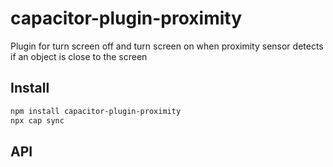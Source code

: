 # capacitor-plugin-proximity

Plugin for turn screen off and turn screen on when proximity sensor detects if an object is close to the screen

## Install

```bash
npm install capacitor-plugin-proximity
npx cap sync
```

## API

<docgen-index></docgen-index>

<docgen-api>
<!-- run docgen to generate docs from the source -->
<!-- More info: https://github.com/ionic-team/capacitor-docgen -->
</docgen-api>
